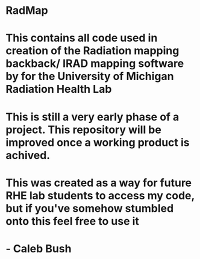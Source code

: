 # RadMap

# This contains all code used in creation of the Radiation mapping backback/ IRAD mapping software by for the University of Michigan Radiation Health Lab

# This is still a very early phase of a project. This repository will be improved once a working product is achived. 

# This was created as a way for future RHE lab students to access my code, but if you've somehow stumbled onto this feel free to use it

# - Caleb Bush
